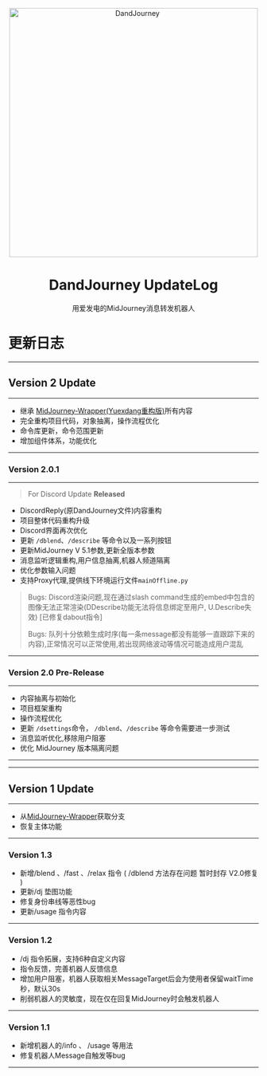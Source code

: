 <p align="center">
  <img width="500" src="https://user-images.githubusercontent.com/56034408/234861839-7cddd103-e597-4029-b514-063c4bca5227.png" alt="DandJourney">
  
  <h1 align="center">DandJourney UpdateLog</h1>
  <p align="center"> 用爱发电的MidJourney消息转发机器人 </p>
</p>

# 更新日志



---
## **Version 2 Update**
---
- 继承 [MidJourney-Wrapper(Yuexdang重构版)](https://github.com/yuexdang/MidJourney-Wrapper)所有内容
- 完全重构项目代码，对象抽离，操作流程优化
- 命令库更新，命令范围更新
- 增加组件体系，功能优化
---
### Version 2.0.1
---
> For Discord Update **Released**
- DiscordReply(原DandJourney文件)内容重构
- 项目整体代码重构升级
- Discord界面再次优化
- 更新  `/dblend`、`/describe` 等命令以及一系列按钮
- 更新MidJourney V 5.1参数,更新全版本参数
- 消息监听逻辑重构,用户信息抽离,机器人频道隔离
- 优化参数输入问题
- 支持Proxy代理,提供线下环境运行文件`mainOffline.py`
> Bugs: Discord渲染问题,现在通过slash command生成的embed中包含的图像无法正常渲染(DDescribe功能无法将信息绑定至用户, U.Describe失效) [已修复dabout指令]
>
> Bugs: 队列十分依赖生成时序(每一条message都没有能够一直跟踪下来的内容),正常情况可以正常使用,若出现网络波动等情况可能造成用户混乱
---
### Version 2.0 Pre-Release
---
- 内容抽离与初始化
- 项目框架重构
- 操作流程优化
- 更新 `/dsettings`命令， `/dblend`、`/describe` 等命令需要进一步测试
- 消息监听优化,移除用户阻塞
- 优化 MidJourney 版本隔离问题
---
---
## **Version 1 Update**
---
- 从[MidJourney-Wrapper](https://github.com/Wildric-Auric/MidJourney-Wrapper)获取分支
- 恢复主体功能
---
### Version 1.3
- 新增/blend 、/fast 、/relax  指令 ( /dblend 方法存在问题 暂时封存 V2.0修复 )
- 更新/dj 垫图功能
- 修复身份串线等恶性bug
- 更新/usage 指令内容
---
### Version 1.2
- /dj 指令拓展，支持6种自定义内容
- 指令反馈，完善机器人反馈信息
- 增加用户阻塞，机器人获取相关MessageTarget后会为使用者保留waitTime 秒，默认30s
- 削弱机器人的灵敏度，现在仅在回复MidJourney时会触发机器人
---
### Version 1.1
- 新增机器人的/info 、 /usage 等用法
- 修复机器人Message自触发等bug
---